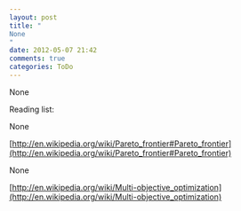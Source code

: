 ```yaml
---
layout: post
title: "
None
"
date: 2012-05-07 21:42
comments: true
categories: ToDo
---
```


None


Reading list:


None

[http://en.wikipedia.org/wiki/Pareto_frontier#Pareto_frontier](http://en.wikipedia.org/wiki/Pareto_frontier#Pareto_frontier)


None

[http://en.wikipedia.org/wiki/Multi-objective_optimization](http://en.wikipedia.org/wiki/Multi-objective_optimization)

